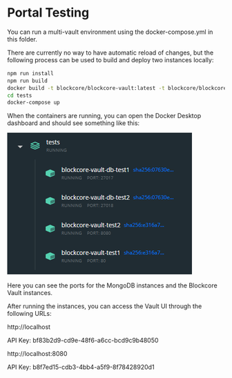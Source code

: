 # Portal Testing

You can run a multi-vault environment using the docker-compose.yml in this folder.

There are currently no way to have automatic reload of changes, but the following process can be 
used to build and deploy two instances locally:

```sh
npm run install
npm run build
docker build -t blockcore/blockcore-vault:latest -t blockcore/blockcore-vault:0.0.1 "."
cd tests
docker-compose up
```

When the containers are running, you can open the Docker Desktop dashboard and should see something like this:

![](docker-desktop.png)

Here you can see the ports for the MongoDB instances and the Blockcore Vault instances.

After running the instances, you can access the Vault UI through the following URLs:

http://localhost

API Key: bf83b2d9-cd9e-48f6-a6cc-bcd9c9b48050

http://localhost:8080

API Key: b8f7ed15-cdb3-4bb4-a5f9-8f78428920d1